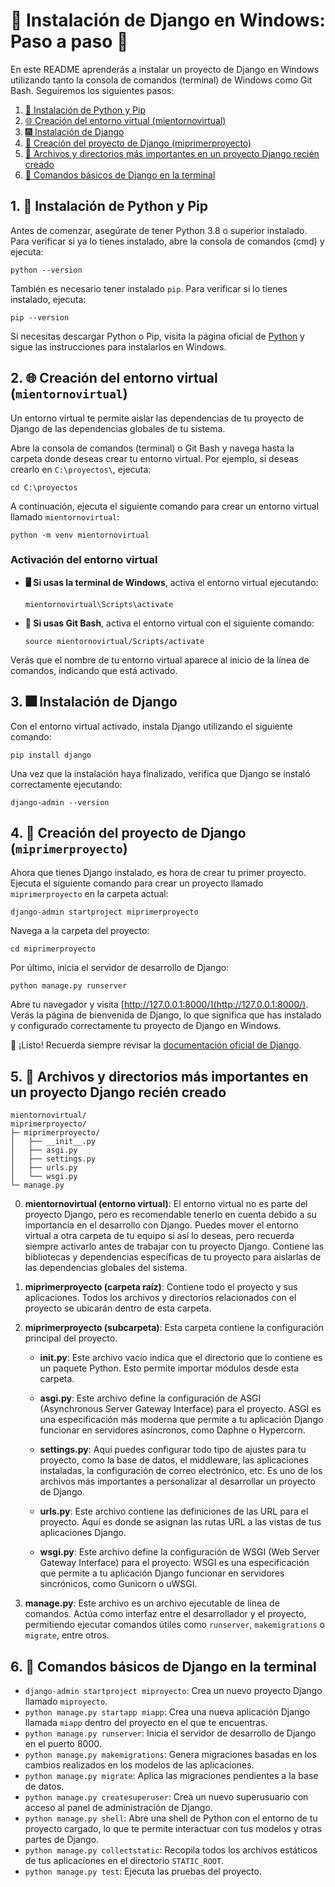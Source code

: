 # 🎉 Instalación de Django en Windows: Paso a paso 🚀

En este README aprenderás a instalar un proyecto de Django en Windows utilizando tanto la consola de comandos (terminal) de Windows como Git Bash. Seguiremos los siguientes pasos:

1. [🐍 Instalación de Python y Pip](#1-instalación-de-python-y-pip)
2. [🌐 Creación del entorno virtual (mientornovirtual)](#2-creación-del-entorno-virtual-mientornovirtual)
3. [🎆 Instalación de Django](#3-instalación-de-django)
4. [📝 Creación del proyecto de Django (miprimerproyecto)](#4-creación-del-proyecto-de-django-miprimerproyecto)
5. [📂 Archivos y directorios más importantes en un proyecto Django recién creado](#5-archivos-y-directorios-más-importantes-en-un-proyecto-django-recién-creado)
6. [🔧 Comandos básicos de Django en la terminal](#6-comandos-básicos-de-django-en-la-terminal)

## 1. 🐍 Instalación de Python y Pip

Antes de comenzar, asegúrate de tener Python 3.8 o superior instalado. Para verificar si ya lo tienes instalado, abre la consola de comandos (cmd) y ejecuta:

```
python --version
```

También es necesario tener instalado `pip`. Para verificar si lo tienes instalado, ejecuta:

```
pip --version
```

Si necesitas descargar Python o Pip, visita la página oficial de [Python](https://www.python.org/downloads/) y sigue las instrucciones para instalarlos en Windows.

## 2. 🌐 Creación del entorno virtual (`mientornovirtual`)

Un entorno virtual te permite aislar las dependencias de tu proyecto de Django de las dependencias globales de tu sistema.

Abre la consola de comandos (terminal) o Git Bash y navega hasta la carpeta donde deseas crear tu entorno virtual. Por ejemplo, si deseas crearlo en `C:\proyectos\`, ejecuta:

```
cd C:\proyectos
```

A continuación, ejecuta el siguiente comando para crear un entorno virtual llamado `mientornovirtual`:

```
python -m venv mientornovirtual
```

### Activación del entorno virtual

- **🖥️ Si usas la terminal de Windows**, activa el entorno virtual ejecutando:

  ```
  mientornovirtual\Scripts\activate
  ```

- **🦊 Si usas Git Bash**, activa el entorno virtual con el siguiente comando:

  ```
  source mientornovirtual/Scripts/activate
  ```

Verás que el nombre de tu entorno virtual aparece al inicio de la línea de comandos, indicando que está activado.

## 3. 🎆 Instalación de Django

Con el entorno virtual activado, instala Django utilizando el siguiente comando:

```
pip install django
```

Una vez que la instalación haya finalizado, verifica que Django se instaló correctamente ejecutando:

```
django-admin --version
```

## 4. 📝 Creación del proyecto de Django (`miprimerproyecto`)

Ahora que tienes Django instalado, es hora de crear tu primer proyecto. Ejecuta el siguiente comando para crear un proyecto llamado `miprimerproyecto` en la carpeta actual:

```
django-admin startproject miprimerproyecto
```

Navega a la carpeta del proyecto:

```
cd miprimerproyecto
```

Por último, inicia el servidor de desarrollo de Django:

```
python manage.py runserver
```

Abre tu navegador y visita [http://127.0.0.1:8000/](http://127.0.0.1:8000/). Verás la página de bienvenida de Django, lo que significa que has instalado y configurado correctamente tu proyecto de Django en Windows.

🥳 ¡Listo! Recuerda siempre revisar la [documentación oficial de Django](https://docs.djangoproject.com/en/stable/intro/tutorial01/).

## 5. 📂 Archivos y directorios más importantes en un proyecto Django recién creado

```
mientornovirtual/
miprimerproyecto/
├─ miprimerproyecto/
│   ├── __init__.py
│   ├── asgi.py
│   ├── settings.py
│   ├── urls.py
│   └── wsgi.py
└─ manage.py
```

0. **mientornovirtual (entorno virtual)**: El entorno virtual no es parte del proyecto Django, pero es recomendable tenerlo en cuenta debido a su importancia en el desarrollo con Django. Puedes mover el entorno virtual a otra carpeta de tu equipo si así lo deseas, pero recuerda siempre activarlo antes de trabajar con tu proyecto Django. Contiene las bibliotecas y dependencias específicas de tu proyecto para aislarlas de las dependencias globales del sistema.

1. **miprimerproyecto (carpeta raíz)**: Contiene todo el proyecto y sus aplicaciones. Todos los archivos y directorios relacionados con el proyecto se ubicarán dentro de esta carpeta.

2. **miprimerproyecto (subcarpeta)**: Esta carpeta contiene la configuración principal del proyecto.

    - **__init__.py**: Este archivo vacío indica que el directorio que lo contiene es un paquete Python. Esto permite importar módulos desde esta carpeta.

    - **asgi.py**: Este archivo define la configuración de ASGI (Asynchronous Server Gateway Interface) para el proyecto. ASGI es una especificación más moderna que permite a tu aplicación Django funcionar en servidores asíncronos, como Daphne o Hypercorn.

    - **settings.py**: Aquí puedes configurar todo tipo de ajustes para tu proyecto, como la base de datos, el middleware, las aplicaciones instaladas, la configuración de correo electrónico, etc. Es uno de los archivos más importantes a personalizar al desarrollar un proyecto de Django.

    - **urls.py**: Este archivo contiene las definiciones de las URL para el proyecto. Aquí es donde se asignan las rutas URL a las vistas de tus aplicaciones Django.

    - **wsgi.py**: Este archivo define la configuración de WSGI (Web Server Gateway Interface) para el proyecto. WSGI es una especificación que permite a tu aplicación Django funcionar en servidores sincrónicos, como Gunicorn o uWSGI.

3. **manage.py**: Este archivo es un archivo ejecutable de línea de comandos. Actúa como interfaz entre el desarrollador y el proyecto, permitiendo ejecutar comandos útiles como `runserver`, `makemigrations` o `migrate`, entre otros.

## 6. 🔧 Comandos básicos de Django en la terminal

- `django-admin startproject miproyecto`: Crea un nuevo proyecto Django llamado `miproyecto`.
- `python manage.py startapp miapp`: Crea una nueva aplicación Django llamada `miapp` dentro del proyecto en el que te encuentras.
- `python manage.py runserver`: Inicia el servidor de desarrollo de Django en el puerto 8000.
- `python manage.py makemigrations`: Genera migraciones basadas en los cambios realizados en los modelos de las aplicaciones.
- `python manage.py migrate`: Aplica las migraciones pendientes a la base de datos.
- `python manage.py createsuperuser`: Crea un nuevo superusuario con acceso al panel de administración de Django.
- `python manage.py shell`: Abre una shell de Python con el entorno de tu proyecto cargado, lo que te permite interactuar con tus modelos y otras partes de Django.
- `python manage.py collectstatic`: Recopila todos los archivos estáticos de tus aplicaciones en el directorio `STATIC_ROOT`.
- `python manage.py test`: Ejecuta las pruebas del proyecto.
